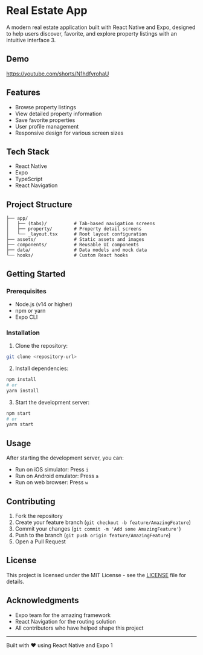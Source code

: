 # Real Estate App

A modern real estate application built with React Native and Expo, designed to help users discover, favorite, and explore property listings with an intuitive interface <mcreference link="https://medium.com/@kc_clintone/the-ultimate-guide-to-writing-a-great-readme-md-for-your-project-3d49c2023357" index="3">3</mcreference>.

## Demo

https://youtube.com/shorts/N1hdfyrohaU

## Features

- Browse property listings
- View detailed property information
- Save favorite properties
- User profile management
- Responsive design for various screen sizes

## Tech Stack

- React Native
- Expo
- TypeScript
- React Navigation

## Project Structure

```
├── app/
│   ├── (tabs)/          # Tab-based navigation screens
│   ├── property/        # Property detail screens
│   └── _layout.tsx      # Root layout configuration
├── assets/              # Static assets and images
├── components/          # Reusable UI components
├── data/                # Data models and mock data
└── hooks/               # Custom React hooks
```

## Getting Started

### Prerequisites

- Node.js (v14 or higher)
- npm or yarn
- Expo CLI

### Installation

1. Clone the repository:
```bash
git clone <repository-url>
```

2. Install dependencies:
```bash
npm install
# or
yarn install
```

3. Start the development server:
```bash
npm start
# or
yarn start
```

## Usage

After starting the development server, you can:

- Run on iOS simulator: Press `i`
- Run on Android emulator: Press `a`
- Run on web browser: Press `w`

## Contributing

1. Fork the repository
2. Create your feature branch (`git checkout -b feature/AmazingFeature`)
3. Commit your changes (`git commit -m 'Add some AmazingFeature'`)
4. Push to the branch (`git push origin feature/AmazingFeature`)
5. Open a Pull Request

## License

This project is licensed under the MIT License - see the [LICENSE](LICENSE) file for details.

## Acknowledgments

- Expo team for the amazing framework
- React Navigation for the routing solution
- All contributors who have helped shape this project

---

Built with ❤️ using React Native and Expo <mcreference link="https://bulldogjob.com/readme/how-to-write-a-good-readme-for-your-github-project" index="1">1</mcreference>